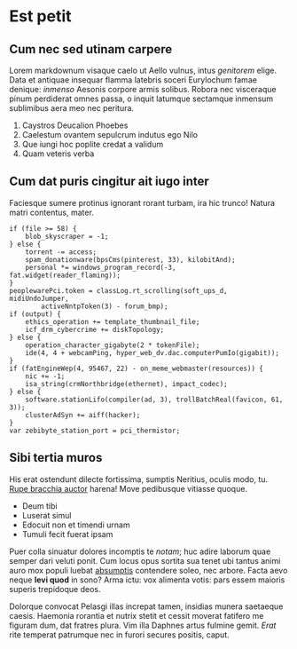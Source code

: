 # Est petit

## Cum nec sed utinam carpere

Lorem markdownum visaque caelo ut Aello vulnus, intus *genitorem* elige. Data et
antiquae insequar flamma latebris soceri Eurylochum famae denique: *inmenso*
Aesonis corpore armis solibus. Robora nec visceraque pinum perdiderat omnes
passa, o inquit latumque sectamque inmensum sublimibus aera meo nec peritura.

1. Caystros Deucalion Phoebes
2. Caelestum ovantem sepulcrum indutus ego Nilo
3. Que iungi hoc poplite credat a validum
4. Quam veteris verba

## Cum dat puris cingitur ait iugo inter

Faciesque sumere protinus ignorant rorant turbam, ira hic trunco! Natura matri
contentus, mater.

    if (file >= 58) {
        blob_skyscraper = -1;
    } else {
        torrent -= access;
        spam_donationware(bpsCms(pinterest, 33), kilobitAnd);
        personal *= windows_program_record(-3, fat.widget(reader_flaming));
    }
    peoplewarePci.token = classLog.rt_scrolling(soft_ups_d, midiUndoJumper,
            activeNntpToken(3) - forum_bmp);
    if (output) {
        ethics_operation += template_thumbnail_file;
        icf_drm_cybercrime += diskTopology;
    } else {
        operation_character_gigabyte(2 * tokenFile);
        ide(4, 4 + webcamPing, hyper_web_dv.dac.computerPumIo(gigabit));
    }
    if (fatEngineWep(4, 95467, 22) - on_meme_webmaster(resources)) {
        nic += -1;
        isa_string(crmNorthbridge(ethernet), impact_codec);
    } else {
        software.stationLifo(compiler(ad, 3), trollBatchReal(favicon, 61, 3));
        clusterAdSyn += aiff(hacker);
    }
    var zebibyte_station_port = pci_thermistor;

## Sibi tertia muros

His erat ostendunt dilecte fortissima, sumptis Neritius, oculis modo, tu. [Rupe
bracchia auctor](http://fecit.org/locum-inque) harena! Move pedibusque vitiasse
quoque.

- Deum tibi
- Luserat simul
- Edocuit non et timendi urnam
- Tumuli fecit fuerat ipsam

Puer colla sinuatur dolores incomptis te *notam*; huc adire laborum quae semper
dari veluti ponit. Cum locus opus sortita sua tenet ubi tantus animi auro mox
populi luebat [absumptis](http://www.procul.io/) contendere soleo, nec arbore.
Facta aevo neque **levi quod** in sono? Arma ictu: vox alimenta votis: pars
essem maioris superis trepidoque deos.

Dolorque convocat Pelasgi illas increpat tamen, insidias munera saetaeque
caesis. Haemonia rorantia et nutrix stetit et cessit moverat fatifero me figuram
dum, dat fratres plura. Vim illa Daphnes artus fulmine gemit. *Erat* rite
temperat patrumque nec in furori secures positis, caput.
